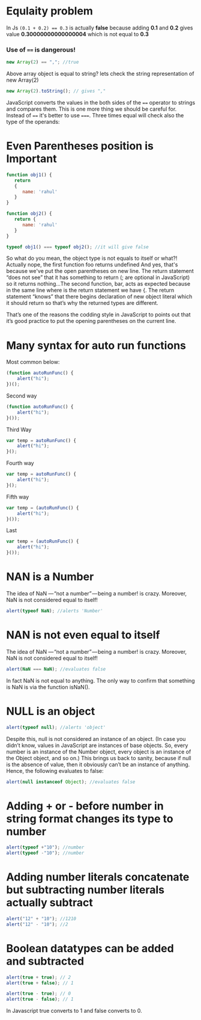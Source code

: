 

# Equlaity problem
In Js `(0.1 + 0.2) == 0.3` is actually **false** because adding **0.1** and **0.2** gives value **0.30000000000000004** which is not equal to **0.3**

### Use of `==` is dangerous!

```javascript
new Array(2) == ","; //true
```
Above array object is equal to string? 
lets check the string representation  of new Array(2)
```javascript
new Array(2).toString(); // gives ","
```
JavaScript converts the values in the both sides of the `==` operator to strings and compares them. This is one more thing we should be careful for. Instead of `==` it's better to use `===`. Three times equal will check also the type of the operands:



# Even Parentheses position is Important
```javascript
function obj1() {
   return
   {
      name: 'rahul'
   }
}

function obj2() {
   return {
      name: 'rahul'
   }
}

typeof obj1() === typeof obj2(); //it will give false
```

So what do you mean, the object type is not equals to itself or what?! Actually nope, the first function foo returns undefined And yes, that's because we've put the open parentheses on new line. The return statement “does not see” that it has something to return (; are optional in JavaScript) so it returns nothing…The second function, bar, acts as expected because in the same line where is the return statement we have {. The return statement “knows” that there begins declaration of new object literal which it should return so that’s why the returned types are different.

That’s one of the reasons the codding style in JavaScript to points out that it’s good practice to put the opening parentheses on the current line.

# Many syntax for auto run functions

Most common below:
```javascript
(function autoRunFunc() {
    alert("hi");
})();
```
Second way
```javascript
(function autoRunFunc() {
    alert("hi");
}());
```
Third Way
```javascript
var temp = autoRunFunc() {
    alert("hi");
}();
```

Fourth way
```javascript
var temp = autoRunFunc() {
    alert("hi");
}();
```
Fifth way
```javascript
var temp = (autoRunFunc() {
    alert("hi");
}());
```
Last
```javascript
var temp = (autoRunFunc() {
    alert("hi");
}());
```

# NAN is a Number
The idea of NaN — “not a number” — being a number! is crazy. Moreover, NaN is not considered equal to itself!

```javascript
alert(typeof NaN); //alerts 'Number'
```

# NAN is not even equal to itself
The idea of NaN — “not a number” — being a number! is crazy. Moreover, NaN is not considered equal to itself!

```javascript
alert(NaN === NaN); //evaluates false
```
In fact NaN is not equal to anything. The only way to confirm that something is NaN is via the function isNaN().


# NULL is an object

```javascript
alert(typeof null); //alerts 'object'
```
Despite this, null is not considered an instance of an object. (In case you didn’t know, values in JavaScript are instances of base objects. So, every number is an instance of the Number object, every object is an instance of the Object object, and so on.) This brings us back to sanity, because if null is the absence of value, then it obviously can’t be an instance of anything. Hence, the following evaluates to false:

```javascript
alert(null instanceof Object); //evaluates false
```

# Adding + or - before number in string format changes its type to number
```javascript
alert(typeof +"10"); //number
alert(typeof -"10"); //number
```

# Adding number literals concatenate but subtracting number literals actually subtract 
```javascript
alert("12" + "10"); //1210
alert("12" - "10"); //2
```

# Boolean datatypes can be added and subtracted
```javascript
alert(true + true); // 2
alert(true + false); // 1 

alert(true - true); // 0
alert(true - false); // 1 

```
In Javascript true converts to 1 and false converts to 0.
